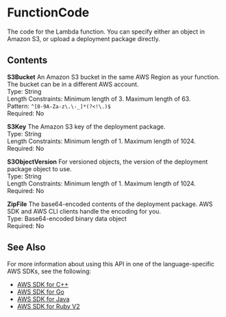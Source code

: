 # FunctionCode<a name="API_FunctionCode"></a>

The code for the Lambda function\. You can specify either an object in Amazon S3, or upload a deployment package directly\.

## Contents<a name="API_FunctionCode_Contents"></a>

 **S3Bucket**   <a name="SSS-Type-FunctionCode-S3Bucket"></a>
An Amazon S3 bucket in the same AWS Region as your function\. The bucket can be in a different AWS account\.  
Type: String  
Length Constraints: Minimum length of 3\. Maximum length of 63\.  
Pattern: `^[0-9A-Za-z\.\-_]*(?<!\.)$`   
Required: No

 **S3Key**   <a name="SSS-Type-FunctionCode-S3Key"></a>
The Amazon S3 key of the deployment package\.  
Type: String  
Length Constraints: Minimum length of 1\. Maximum length of 1024\.  
Required: No

 **S3ObjectVersion**   <a name="SSS-Type-FunctionCode-S3ObjectVersion"></a>
For versioned objects, the version of the deployment package object to use\.  
Type: String  
Length Constraints: Minimum length of 1\. Maximum length of 1024\.  
Required: No

 **ZipFile**   <a name="SSS-Type-FunctionCode-ZipFile"></a>
The base64\-encoded contents of the deployment package\. AWS SDK and AWS CLI clients handle the encoding for you\.  
Type: Base64\-encoded binary data object  
Required: No

## See Also<a name="API_FunctionCode_SeeAlso"></a>

For more information about using this API in one of the language\-specific AWS SDKs, see the following:
+  [AWS SDK for C\+\+](https://docs.aws.amazon.com/goto/SdkForCpp/lambda-2015-03-31/FunctionCode) 
+  [AWS SDK for Go](https://docs.aws.amazon.com/goto/SdkForGoV1/lambda-2015-03-31/FunctionCode) 
+  [AWS SDK for Java](https://docs.aws.amazon.com/goto/SdkForJava/lambda-2015-03-31/FunctionCode) 
+  [AWS SDK for Ruby V2](https://docs.aws.amazon.com/goto/SdkForRubyV2/lambda-2015-03-31/FunctionCode) 